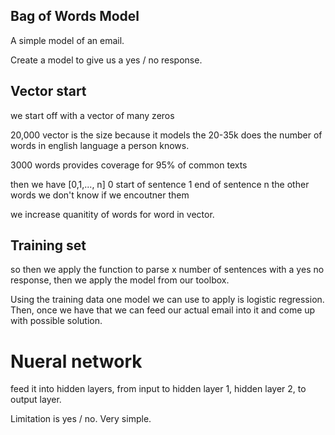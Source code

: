 ## Bag of Words Model

A simple model of an email.

Create a model to give us a yes / no response.

## Vector start
we start off with a vector of many zeros

20,000 vector is the size because it models the 20-35k does the number of words in english language a person knows.

3000 words provides coverage for 95% of common texts

then we have [0,1,..., n]
0 start of sentence
1 end of sentence
n the other words we don't know if we encoutner them

we increase quanitity of words for word in vector.

## Training set
so then we apply the function to parse x number of sentences with a yes no response, then we apply the model from our toolbox.

Using the training data one model we can use to apply is logistic regression. Then, once we have that we can feed our actual email into it and come up with possible solution.

# Nueral network
feed it into hidden layers, from input to hidden layer 1, hidden layer 2, to output layer.

Limitation is yes / no. Very simple.

